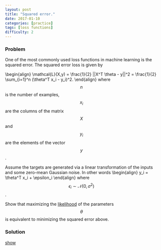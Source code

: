 ```yaml
---
layout: post
title: "Squared error."
date: 2017-01-10
categories: [practice]
tags: [loss functions]
difficulty: 2
---
```


### Problem ###

One of the most commonly used loss functions in machine learning is the squared
error. The squared error loss is given by

\begin{align}
\mathcal{L}(X,y) = \frac{1}{2} ||X^T \theta - y||^2 = \frac{1}{2} \sum\_{i=1}^n (\theta^T x\_i - y\_i)^2.
\end{align}
where $$n$$ is the number of examples, $$x_i$$ are the columns of the matrix $$X$$ and $$y_i$$ are the elements of the vector $$y$$.

Assume the targets are generated via a linear transformation of the inputs and
some zero-mean Gaussian noise. In other words
\begin{align}
y\_i = \theta^T x\_i + \epsilon\_i
\end{align}
where $$\epsilon_i \sim \mathcal{N}(0, \sigma^2)$$.

Show that maximizing the [likelihood] of the parameters $$\theta$$ is equivalent
to minimizing the squared error above.

### Solution ###
<a id='answer-toggle' href="#" onclick="toggleDiv()">show</a>

<div id="answer-block"  style="display:none;" markdown="1">
<!---
First note that $$\epsilon_i = y_i - \theta^T x_i$$. This says that the
difference between the ground truth $$y_i$$ and the prediction $$\theta^T x_i$$
follows a zero-mean Gaussian distribution. Alternatively $$y_i \sim
\mathcal{N}(\theta^T x_i, \sigma^2)$$.

The likelihood of the parameters is thus given by
\begin{align}
P\_{\theta}(y | X) &= \prod\_{i=1}^n \mathcal{N}(y\_i;  \theta^T x\_i, \sigma^2) \\\
&= \prod\_{i=1}^n \frac{1}{\sqrt{2\pi}\sigma} \exp\left( -\frac{(y\_i - \theta^T x\_i)^2}{2\sigma^2} \right)
\end{align}

Rather than maximizing the likelihood, we can minimize the negative
log-likelihood. Recall $$\log$$ is monotonic and increasing thus does not
change the value of $$\theta$$ which optimizes the function. Thus we have

\begin{align}
-\log P\_{\theta}(y | X) &= - \sum\_{i=1}^n \log \frac{1}{\sqrt{2\pi}\sigma} \exp\left( -\frac{(y\_i - \theta^T x\_i)^2}{2\sigma^2} \right) \\\
&= - n \log \frac{1}{\sqrt{2\pi}\sigma} - \sum\_{i=1}^n \left( -\frac{(y\_i - \theta^T x\_i)^2}{2\sigma^2} \right) \\\
&= - n \log \frac{1}{\sqrt{2\pi}\sigma} + \frac{1}{2\sigma^2} \sum\_{i=1}^n (y\_i - \theta^T x\_i)^2 \\\
&=  a + \frac{b}{2} \sum\_{i=1}^n (y\_i - \theta^T x\_i)^2
\end{align}
where $$a = - n \log \frac{1}{\sqrt{2\pi}\sigma}$$ and $$b = \frac{1}{\sigma^2}$$.

The constants $$a$$ and $$b$$ also do not effect the value of $$\theta$$ which
optimizes the function, thus we are left with the equivalent problem of
minimizing
\begin{align}
\frac{1}{2} \sum\_{i=1}^n (y\_i - \theta^T x\_i)^2
\end{align}
which is precisely the squared error objective function.
-->
</div>

[likelihood]: https://en.wikipedia.org/wiki/Likelihood_function

